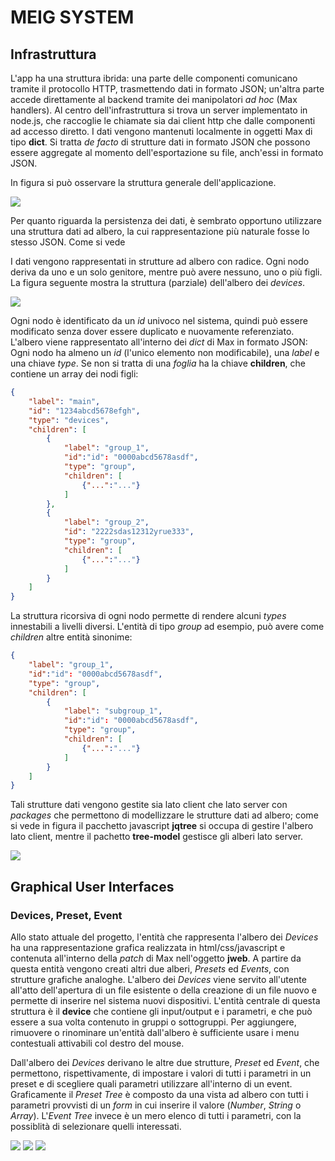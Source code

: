 # MEIG SYSTEM

## Infrastruttura

L'app ha una struttura ibrida: una parte delle componenti comunicano tramite il protocollo HTTP, trasmettendo dati in formato JSON; un'altra parte accede direttamente al backend tramite dei manipolatori _ad hoc_ (Max handlers). Al centro dell'infrastruttura si trova un server implementato in node.js, che raccoglie le chiamate sia dai client http che dalle componenti ad accesso diretto. I dati vengono mantenuti localmente in oggetti Max di tipo **dict**. Si tratta _de facto_ di strutture dati in formato JSON che possono essere aggregate al momento dell'esportazione su file, anch'essi in formato JSON.

In figura si può osservare la struttura generale dell'applicazione.

![](schema01.png)

Per quanto riguarda la persistenza dei dati, è sembrato opportuno utilizzare una struttura dati ad albero, la cui rappresentazione più naturale fosse lo stesso JSON. Come si vede

I dati vengono rappresentati in strutture ad albero con radice. Ogni nodo deriva da uno e un solo genitore, mentre può avere nessuno, uno o più figli. La figura seguente mostra la struttura (parziale) dell'albero dei _devices_.

![](scheda_devices.png)

Ogni nodo è identificato da un _id_ univoco nel sistema, quindi può essere modificato senza dover essere duplicato e nuovamente referenziato. L'albero viene rappresentato all'interno dei _dict_ di Max in formato JSON: Ogni nodo ha almeno un _id_ (l'unico elemento non modificabile), una _label_ e una chiave _type_. Se non si tratta di una _foglia_ ha la chiave **children**, che contiene un array dei nodi figli:

```json
{
    "label": "main",
    "id": "1234abcd5678efgh",
    "type": "devices",
    "children": [
        {
            "label": "group_1",
            "id":"id": "0000abcd5678asdf",
            "type": "group",
            "children": [
                {"...":"..."}
            ]
        },
        {
            "label": "group_2",
            "id": "2222sdas12312yrue333",
            "type": "group",
            "children": [
                {"...":"..."}
            ]
        }
    ]
}
```

La struttura ricorsiva di ogni nodo permette di rendere alcuni _types_ innestabili a livelli diversi. L'entità di tipo _group_ ad esempio, può avere come _children_ altre entità sinonime:

```json
{
    "label": "group_1",
    "id":"id": "0000abcd5678asdf",
    "type": "group",
    "children": [
        {
            "label": "subgroup_1",
            "id":"id": "0000abcd5678asdf",
            "type": "group",
            "children": [
                {"...":"..."}
            ]
        }
    ]
}
```

Tali strutture dati vengono gestite sia lato client che lato server con _packages_ che permettono di modellizzare le strutture dati ad albero; come si vede in figura il pacchetto javascript **jqtree** si occupa di gestire l'albero lato client, mentre il pachetto **tree-model** gestisce gli alberi lato server.

![](gestione_albero.png)

## Graphical User Interfaces

### Devices, Preset, Event

Allo stato attuale del progetto, l'entità che rappresenta l'albero dei _Devices_ ha una rappresentazione grafica realizzata in html/css/javascript e contenuta all'interno della _patch_ di Max nell'oggetto **jweb**. A partire da questa entità vengono creati altri due alberi, _Presets_ ed _Events_, con strutture grafiche analoghe. L'albero dei _Devices_ viene servito all'utente all'atto dell'apertura di un file esistente o della creazione di un file nuovo e permette di inserire nel sistema nuovi dispositivi. L'entità centrale di questa struttura è il **device** che contiene gli input/output e i parametri, e che può essere a sua volta contenuto in gruppi o sottogruppi. Per aggiungere, rimuovere o rinominare un'entità dall'albero è sufficiente usare i menu contestuali attivabili col destro del mouse.

Dall'albero dei _Devices_ derivano le altre due strutture, _Preset_ ed _Event_, che permettono, rispettivamente, di impostare i valori di tutti i parametri in un preset e di scegliere quali parametri utilizzare all'interno di un event. Graficamente il _Preset Tree_ è composto da una vista ad albero con tutti i parametri provvisti di un _form_ in cui inserire il valore (_Number_, _String_ o _Array_). L'_Event Tree_ invece è un mero elenco di tutti i parametri, con la possiblità di selezionare quelli interessati.

![](devicesTree.png)
![](presetTree.png)
![](eventTree.png)
